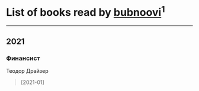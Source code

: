 # List of books read by [bubnoovi](https://plus.google.com/u/0/104855896250239351009/)<sup>1</sup>
---

## 2021

### Финансист
Теодор Драйзер
> [2021-01] 



